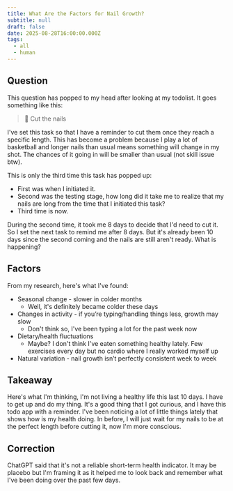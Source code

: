 ```yaml
---
title: What Are the Factors for Nail Growth?
subtitle: null
draft: false
date: 2025-08-28T16:00:00.000Z
tags:
  - all
  - human
---
```


## Question

This question has popped to my head after looking at my todolist. It goes something like this:

> 💅 Cut the nails

I've set this task so that I have a reminder to cut them once they reach a specific length. This has become a problem because I play a lot of basketball and longer nails than usual means something will change in my shot. The chances of it going in will be smaller than usual (not skill issue btw).

This is only the third time this task has popped up:

* First was when I initiated it.
* Second was the testing stage, how long did it take me to realize that my nails are long from the time that I initiated this task?
* Third time is now.

During the second time, it took me 8 days to decide that I'd need to cut it. So I set the next task to remind me after 8 days. But it's already been 10 days since the second coming and the nails are still aren't ready. What is happening?

## Factors

From my research, here's what I've found:

* Seasonal change - slower in colder months
  * Well, it's definitely became colder these days
* Changes in activity - if you’re typing/handling things less, growth may slow
  * Don't think so, I've been typing a lot for the past week now
* Dietary/health fluctuations
  * Maybe? I don't think I've eaten something healthy lately. Few exercises every day but no cardio where I really worked myself up
* Natural variation - nail growth isn’t perfectly consistent week to week

## Takeaway

Here's what I'm thinking, I'm not living a healthy life this last 10 days. I have to get up and do my thing. It's a good thing that I got curious, and I have this todo app with a reminder. I've been noticing a lot of little things lately that shows how is my health doing. In before, I will just wait for my nails to be at the perfect length before cutting it, now I'm more conscious.

## Correction

ChatGPT said that it's not a reliable short-term health indicator. It may be placebo but I'm framing it as it helped me to look back and remember what I've been doing over the past few days.